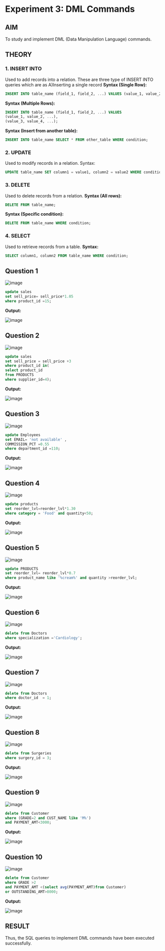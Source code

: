 # Experiment 3: DML Commands

## AIM
To study and implement DML (Data Manipulation Language) commands.

## THEORY

### 1. INSERT INTO
Used to add records into a relation.
These are three type of INSERT INTO queries which are as
A)Inserting a single record
**Syntax (Single Row):**
```sql
INSERT INTO table_name (field_1, field_2, ...) VALUES (value_1, value_2, ...);
```
**Syntax (Multiple Rows):**
```sql
INSERT INTO table_name (field_1, field_2, ...) VALUES
(value_1, value_2, ...),
(value_3, value_4, ...);
```
**Syntax (Insert from another table):**
```sql
INSERT INTO table_name SELECT * FROM other_table WHERE condition;
```
### 2. UPDATE
Used to modify records in a relation.
Syntax:
```sql
UPDATE table_name SET column1 = value1, column2 = value2 WHERE condition;
```
### 3. DELETE
Used to delete records from a relation.
**Syntax (All rows):**
```sql
DELETE FROM table_name;
```
**Syntax (Specific condition):**
```sql
DELETE FROM table_name WHERE condition;
```
### 4. SELECT
Used to retrieve records from a table.
**Syntax:**
```sql
SELECT column1, column2 FROM table_name WHERE condition;
```
**Question 1**
--
![image](https://github.com/user-attachments/assets/9da6c96f-36f1-4a16-8a7c-5e000d72108d)


```sql
update sales
set sell_price= sell_price*1.05
where product_id =15;
```

**Output:**

![image](https://github.com/user-attachments/assets/838735b2-7bf2-4fab-bb94-4838724fef55)


**Question 2**
---
![image](https://github.com/user-attachments/assets/76c26221-47fd-45e8-9617-b857f615b360)


```sql
update sales
set sell_price = sell_price +3
where product_id in(
select product_id
from PRODUCTS
where supplier_id=4);
```

**Output:**

![image](https://github.com/user-attachments/assets/fd6d6d2d-8a7b-4b90-a051-4b991399e8e1)


**Question 3**
---
![image](https://github.com/user-attachments/assets/14d2ab3f-4b29-41b0-b12d-d31bdd8fd1e1)


```sql
update Employees
set EMAIL= 'not available' ,
COMMISSION_PCT =0.55
where department_id =110;
```

**Output:**

![image](https://github.com/user-attachments/assets/cb74d6b3-7573-44b1-a5e7-8cbe489e64f1)


**Question 4**
---
![image](https://github.com/user-attachments/assets/75754ae7-fe7d-4980-8b26-0f87f2bf42a2)


```sql
update products
set reorder_lvl=reorder_lvl*1.30
where category = 'Food' and quantity<50;
```

**Output:**

![image](https://github.com/user-attachments/assets/e88b612b-3152-4c37-8358-2a54aa260f33)


**Question 5**
---
![image](https://github.com/user-attachments/assets/c7918f1c-91c8-4c25-849a-6bcf9c7e40c0)


```sql
update PRODUCTS
set reorder_lvl= reorder_lvl*0.7
where product_name like '%cream%' and quantity >reorder_lvl;
```

**Output:**

![image](https://github.com/user-attachments/assets/97ad3fec-6f1b-4860-be8a-5f7c026c6c76)


**Question 6**
---
![image](https://github.com/user-attachments/assets/f2540b66-2661-4114-a9f2-4af237d6e0b6)


```sql
delete from Doctors
where specialization ='Cardiology';
```

**Output:**

![image](https://github.com/user-attachments/assets/21f6f95e-b8b3-44aa-976b-0fafa0ac3f00)


**Question 7**
---
![image](https://github.com/user-attachments/assets/554ef8e6-fe51-46af-93ab-5f4d1d54f3f8)


```sql
delete from Doctors
where doctor_id  = 1;
```

**Output:**

![image](https://github.com/user-attachments/assets/ccd509a0-3ffd-4be0-9647-8759b5dbf167)


**Question 8**
---
![image](https://github.com/user-attachments/assets/68a669aa-692d-4705-8ad0-074ce0976b63)


```sql
delete from Surgeries
where surgery_id = 3;
```

**Output:**

![image](https://github.com/user-attachments/assets/cb6f9a8e-de8c-45f7-9677-f17c0be1d91e)


**Question 9**
---
![image](https://github.com/user-attachments/assets/362956f4-6744-4323-9467-e4082dcf40eb)


```sql
delete from Customer
where (GRADE=2 and CUST_NAME like 'M%')
and PAYMENT_AMT<3000;
```

**Output:**

![image](https://github.com/user-attachments/assets/6ab65e7f-55f3-485e-b2dd-e66b6848563f)


**Question 10**
---
![image](https://github.com/user-attachments/assets/eb452a4b-37fb-4abf-8dce-b57b3b35619c)


```sql
delete from Customer
where GRADE >2 
and PAYMENT_AMT <(select avg(PAYMENT_AMT)from Customer)
or OUTSTANDING_AMT>8000;
```

**Output:**

![image](https://github.com/user-attachments/assets/d601592d-82c9-4691-864e-8a62c9efb449)


## RESULT
Thus, the SQL queries to implement DML commands have been executed successfully.

